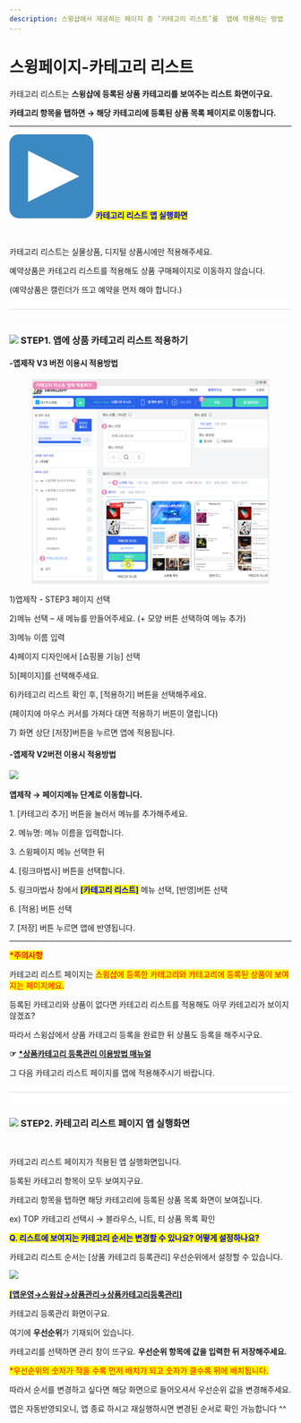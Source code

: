 ```yaml
---
description: 스윙샵에서 제공하는 페이지 중 ‘카테고리 리스트’를  앱에 적용하는 방법
---
```


# 스윙페이지-카테고리 리스트

카테고리 리스트는 **스윙샵에 등록된 상품 카테고리를 보여주는 리스트 화면이구요.**&#x20;

**카테고리 항목을 탭하면 → 해당 카테고리에 등록된 상품 목록 페이지로 이동합니다.**&#x20;

***

<img src="../../.gitbook/assets/image (3) (1).png" alt="" data-size="line"> <mark style="color:blue;">**카테고리 리스트 앱 실행화면**</mark>

<div align="left">

<img src="https://wp.swing2app.co.kr/wp-content/uploads/2021/02/%EC%B9%B4%ED%85%8C%EA%B3%A0%EB%A6%AC1.png" alt="">

</div>

카테고리 리스트는 실물상품, 디지털 상품시에만 적용해주세요.

예약상품은 카테고리 리스트를 적용해도 상품 구매페이지로 이동하지 않습니다.&#x20;

(예약상품은 캘린더가 뜨고 예약을 먼저 해야 합니다.)

![](<../../.gitbook/assets/구분선 (1) (1) (1).PNG>)

### ![](https://wp.swing2app.co.kr/wp-content/uploads/2020/04/%EB%8B%A8%EB%9D%BD1-1.png) **STEP1. 앱에 상품 카테고리 리스트 적용하기**&#x20;



#### **-앱제작 V3 버전 이용시 적용방법**

<figure><img src="../../.gitbook/assets/카테고리리스트.png" alt=""><figcaption></figcaption></figure>

1\)앱제작 - STEP3 페이지 선택

2\)메뉴 선택 – 새 메뉴를 만들어주세요. (+ 모양 버튼 선택하여 메뉴 추가)

3\)메뉴 이름 입력

4\)페이지 디자인에서 \[쇼핑몰 기능] 선택

5\)\[페이지]를 선택해주세요.&#x20;

6\)카테고리 리스트 확인 후, \[적용하기] 버튼을 선택해주세요.&#x20;

(페이지에 마우스 커서를 가져다 대면 적용하기 버튼이 열립니다)

7\) 화면 상단 \[저장]버튼을 누르면 앱에 적용됩니다.



#### **-앱제작 V2버전 이용시 적용방법**

![](https://wp.swing2app.co.kr/wp-content/uploads/2021/02/%EC%B9%B4%ED%85%8C%EA%B3%A0%EB%A6%AC%EB%A6%AC%EC%8A%A4%ED%8A%B8.png)

**앱제작  → 페이지메뉴 단계로 이동합니다.**

1\. \[카테고리 추가] 버튼을 눌러서 메뉴를 추가해주세요.&#x20;

2\. 메뉴명: 메뉴 이름을 입력합니다.

3\. 스윙페이지 메뉴 선택한 뒤

4\. \[링크마법사] 버튼을 선택합니다.

5\. 링크마법사 창에서 <mark style="color:blue;">**\[카테고리 리스트]**</mark> 메뉴 선택, \[반영]버튼 선택

6\. \[적용] 버튼 선택

7\. \[저장] 버튼 누르면 앱에 반영됩니다.

***

<mark style="color:red;">**\*주의사항**</mark>&#x20;

카테고리 리스트 페이지는 <mark style="color:red;">스윙샵에 등록한 카테고리와 카테고리에 등록된 상품이 보여지는 페이지에요.</mark>&#x20;

등록된 카테고리와 상품이 없다면 카테고리 리스트를 적용해도 아무 카테고리가 보이지 않겠죠?

따라서 스윙샵에서 상품 카테고리 등록을 완료한 뒤 상품도 등록을 해주시구요.&#x20;

&#x20;**☞** [**\*상품카테고리 등록관리 이용방법 매뉴얼**](category.md)

그 다음 카테고리 리스트 페이지를 앱에 적용해주시기 바랍니다.&#x20;

![](<../../.gitbook/assets/구분선 (1) (1) (1).PNG>)

### ![](https://wp.swing2app.co.kr/wp-content/uploads/2020/04/%EB%8B%A8%EB%9D%BD1-1.png) **STEP2. 카테고리 리스트 페이지 앱 실행화면**

<div align="left">

<img src="https://wp.swing2app.co.kr/wp-content/uploads/2021/02/%EB%85%B9%ED%99%94_2021_02_26_16_46_56_168.gif" alt="">

</div>

카테고리 리스트 페이지가 적용된 앱 실행화면입니다.&#x20;

등록된 카테고리 항목이 모두 보여지구요.

카테고리 항목을 탭하면 해당 카테고리에 등록된 상품 목록 화면이 보여집니다.

ex) TOP 카테고리 선택시 → 블라우스, 니트, 티 상품 목록 확인



<mark style="color:blue;">**Q. 리스트에 보여지는 카테고리 순서는 변경할 수 있나요?  어떻게 설정하나요?**</mark>

카테고리 리스트 순서는  \[상품 카테고리 등록관리] 우선순위에서 설정할 수 있습니다.&#x20;

![](https://wp.swing2app.co.kr/wp-content/uploads/2021/02/%EC%B9%B4%ED%85%8C%EA%B3%A0%EB%A6%AC-%EC%9A%B0%EC%84%A0%EC%88%9C%EC%9C%84.png)

[<mark style="color:blue;">**\[**</mark>**앱운영→스윙샵→상품관리→상품카테고리등록관리\]**](https://www.swing2app.co.kr/view/store\_product\_category)

카테고리 등록관리 화면이구요.&#x20;

여기에 **우선순위**가 기재되어 있습니다.

카테고리를 선택하면 관리 창이 뜨구요. **우선순위 항목에 값을 입력한 뒤 저장해주세요.**

<mark style="color:red;">\*우선순위의 숫자가 작을 수록 먼저 배치가 되고 숫자가 클수록 뒤에 배치됩니다.</mark>&#x20;



따라서 순서를 변경하고 싶다면 해당 화면으로 들어오셔서 우선순위 값을 변경해주세요.

앱은 자동반영되오니, 앱 종료 하시고 재실행하시면 변경된 순서로 확인 가능합니다 ^^

